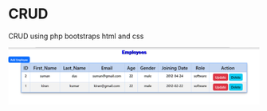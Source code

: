 # CRUD
CRUD using php bootstraps html and css

<img src="https://github.com/kirankumarbehera8903/CRUD/blob/main/CRUD_overview.png" alt="CRUD">
